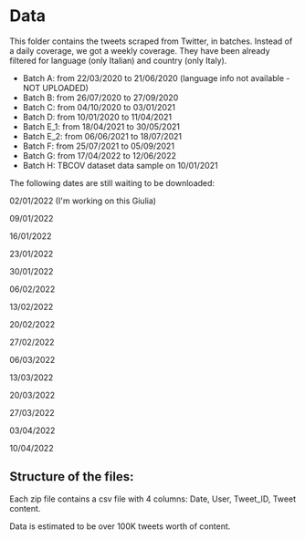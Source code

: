 # Data

This folder contains the tweets scraped from Twitter, in batches. Instead of a daily coverage, we got a weekly coverage. 
They have been already filtered for language (only Italian) and country (only Italy).

* Batch A: from 22/03/2020 to 21/06/2020 (language info not available - NOT UPLOADED)
* Batch B: from 26/07/2020 to 27/09/2020
* Batch C: from 04/10/2020 to 03/01/2021
* Batch D: from 10/01/2020 to 11/04/2021
* Batch E_1: from 18/04/2021 to 30/05/2021 
* Batch E_2: from 06/06/2021 to 18/07/2021
* Batch F: from 25/07/2021 to 05/09/2021
* Batch G: from 17/04/2022 to 12/06/2022
* Batch H: TBCOV dataset data sample on 10/01/2021

The following dates are still waiting to be downloaded:

02/01/2022   (I'm working on this Giulia)

09/01/2022

16/01/2022

23/01/2022

30/01/2022

06/02/2022

13/02/2022

20/02/2022

27/02/2022

06/03/2022

13/03/2022

20/03/2022

27/03/2022

03/04/2022

10/04/2022

## Structure of the files:

Each zip file contains a csv file with 4 columns: Date, User, Tweet_ID, Tweet content. 

Data is estimated to be over 100K tweets worth of content.
